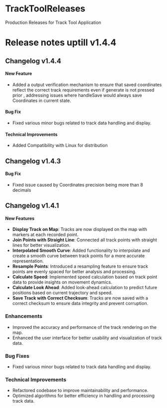 # TrackToolReleases
Production Releases for Track Tool Application


# Release notes uptill v1.4.4
## Changelog v1.4.4
#### New Feature
- Added a output verification mechanism to ensure that saved coordinates reflect the correct track requirements even if generate is not pressed prior , addressing issues where handleSave would always save Coordinates in current state.
#### Bug Fix
- Fixed various minor bugs related to track data handling and display.
#### Technical Improvements
- Added Compatibility with Linux for distribution

## Changelog v1.4.3
#### Bug Fix
- Fixed issue caused by Coordinates precision being more than 8 decimals

## Changelog v1.4.1
#### New Features
- **Display Track on Map**: Tracks are now displayed on the map with markers at each recorded point.
- **Join Points with Straight Line**: Connected all track points with straight lines for better visualization.
- **Interpolated Smooth Curve**: Added functionality to interpolate and create a smooth curve between track points for a more accurate representation.
- **Resample Points**: Introduced a resampling feature to ensure track points are evenly spaced for better analysis and processing.
- **Calculate Speed**: Implemented speed calculation based on track point data to provide insights on movement dynamics.
- **Calculate Look Ahead**: Added look-ahead calculation to predict future positions based on current trajectory and speed.
- **Save Track with Correct Checksum**: Tracks are now saved with a correct checksum to ensure data integrity and prevent corruption.
### Enhancements
- Improved the accuracy and performance of the track rendering on the map.
- Enhanced the user interface for better usability and visualization of track data.
### Bug Fixes
- Fixed various minor bugs related to track data handling and display.

### Technical Improvements
- Refactored codebase to improve maintainability and performance.
- Optimized algorithms for better efficiency in handling and processing track data.

